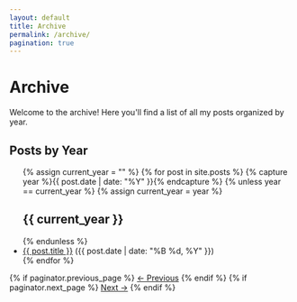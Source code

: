 ```yaml
---
layout: default
title: Archive
permalink: /archive/
pagination: true
---
```


# Archive

Welcome to the archive! Here you'll find a list of all my posts organized by year.

## Posts by Year

<ul>
  {% assign current_year = "" %}
  {% for post in site.posts %}
    {% capture year %}{{ post.date | date: "%Y" }}{% endcapture %}
    {% unless year == current_year %}
      {% assign current_year = year %}
      <h2>{{ current_year }}</h2>
    {% endunless %}
    <li>
      <a href="{{ post.url | relative_url }}">{{ post.title }}</a>
      <span>({{ post.date | date: "%B %d, %Y" }})</span>
    </li>
  {% endfor %}
</ul>

<!-- Pagination Links -->
<div class="pagination">
  {% if paginator.previous_page %}
    <a href="{{ paginator.previous_page_path | relative_url }}">&larr; Previous</a>
  {% endif %}
  {% if paginator.next_page %}
    <a href="{{ paginator.next_page_path | relative_url }}">Next &rarr;</a>
  {% endif %}
</div>
